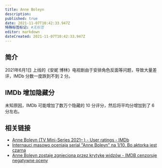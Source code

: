 ```yaml
---
title: Anne Boleyn
description:
published: true
date: 2021-11-07T10:42:33.947Z
特殊标签标记: #无标签
editor: markdown
dateCreated: 2021-11-07T10:42:33.947Z
---
```


## 简介

2021年6月1日 上线的《安妮 博林》电视剧由于安排角色反面等问题，导致大量差评，IMDb 分数一度跌到不到 2 分。

## IMDb 增加隐藏分

未知原因，IMDb 可能增加了数万个隐藏的 10 分评分，然后将平均分增加到了 6 分左右。

## 相关链接

+ [Anne Boleyn (TV Mini-Series 2021– ) - User ratings - IMDb](https://web.archive.org/web/20210613013135/https://www.imdb.com/title/tt13406036/ratings?ref_=tt_ov_rt#void)
+ [Internauci masowo oceniają serial "Anne Boleyn" na 1/10. Bo aktorka jest czarna](https://web.archive.org/web/20210615070831/https://spidersweb.pl/rozrywka/2021/06/15/serial-anna-boleyn-imdb-review-bombing)
+ [Anne Boleyn zostaje zgnieciona przez krytykę widzów - IMDB cenzoruje negatywne oceny](https://web.archive.org/web/20210617143411/https://pl.ign.com/anne-boleyn/40561/news/anne-boleyn-zostaje-zgnieciona-przez-krytyke-widzow-imdb-cenzoruje-negatywne-oceny)
